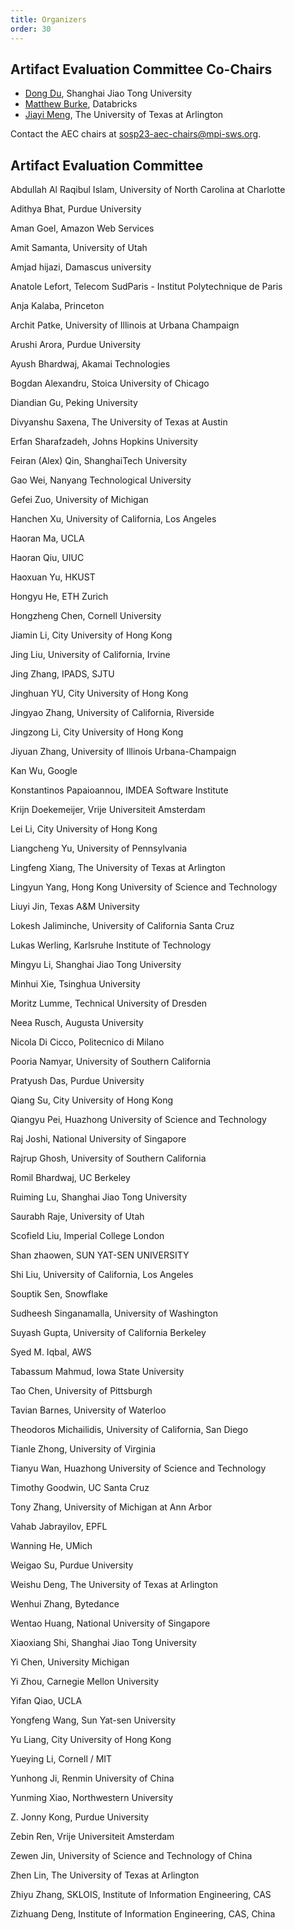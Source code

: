 ```yaml
---
title: Organizers
order: 30
---
```


## Artifact Evaluation Committee Co-Chairs

- [Dong Du](https://dongd.info/), Shanghai Jiao Tong University
- [Matthew Burke](https://matthelb.com), Databricks
- [Jiayi Meng](https://www.cs.purdue.edu/homes/meng72/), The University of Texas at Arlington

Contact the AEC chairs at [sosp23-aec-chairs@mpi-sws.org](mailto:sosp23-aec-chairs@mpi-sws.org).

## Artifact Evaluation Committee

Abdullah Al Raqibul Islam,	University of North Carolina at Charlotte

Adithya Bhat,	Purdue University

Aman Goel,	Amazon Web Services

Amit Samanta,	University of Utah

Amjad hijazi,	Damascus university

Anatole Lefort,	Telecom SudParis - Institut Polytechnique de Paris

Anja Kalaba,	Princeton

Archit Patke,	University of Illinois at Urbana Champaign

Arushi Arora,	Purdue University

Ayush Bhardwaj,	Akamai Technologies

Bogdan Alexandru, Stoica	University of Chicago

Diandian Gu,	Peking University

Divyanshu Saxena,	The University of Texas at Austin

Erfan Sharafzadeh,	Johns Hopkins University

Feiran (Alex) Qin,	ShanghaiTech University

Gao Wei,	Nanyang Technological University

Gefei Zuo,	University of Michigan

Hanchen Xu,	University of California, Los Angeles

Haoran Ma,	UCLA

Haoran Qiu,	UIUC

Haoxuan Yu,	HKUST

Hongyu He,	ETH Zurich

Hongzheng Chen,	Cornell University

Jiamin Li,	City University of Hong Kong

Jing Liu,	University of California, Irvine

Jing Zhang,	IPADS, SJTU

Jinghuan YU,	City University of Hong Kong

Jingyao Zhang,	University of California, Riverside

Jingzong Li,	City University of Hong Kong

Jiyuan Zhang,	University of Illinois Urbana-Champaign

Kan Wu,	Google

Konstantinos Papaioannou,	IMDEA Software Institute

Krijn Doekemeijer,	Vrije Universiteit Amsterdam

Lei Li,	City University of Hong Kong

Liangcheng Yu,	University of Pennsylvania

Lingfeng Xiang,	The University of Texas at Arlington

Lingyun Yang,	Hong Kong University of Science and Technology

Liuyi Jin,	Texas A&M University

Lokesh Jaliminche,	University of California Santa Cruz

Lukas Werling,	Karlsruhe Institute of Technology

Mingyu Li,	Shanghai Jiao Tong University

Minhui Xie,	Tsinghua University

Moritz Lumme,	Technical University of Dresden

Neea Rusch,	Augusta University

Nicola Di Cicco,	Politecnico di Milano

Pooria Namyar,	University of Southern California

Pratyush Das,	Purdue University

Qiang Su,	City University of Hong Kong

Qiangyu Pei,	Huazhong University of Science and Technology

Raj Joshi,	National University of Singapore

Rajrup Ghosh,	University of Southern California

Romil Bhardwaj,	UC Berkeley

Ruiming Lu,	Shanghai Jiao Tong University

Saurabh Raje,	University of Utah

Scofield Liu,	Imperial College London

Shan zhaowen,	SUN YAT-SEN UNIVERSITY

Shi Liu,	University of California, Los Angeles

Souptik Sen,	Snowflake

Sudheesh Singanamalla,	University of Washington

Suyash Gupta,	University of California Berkeley

Syed M. Iqbal,	AWS

Tabassum Mahmud,	Iowa State University

Tao Chen,	University of Pittsburgh

Tavian Barnes,	University of Waterloo

Theodoros Michailidis,	University of California, San Diego

Tianle Zhong,	University of Virginia

Tianyu Wan,	Huazhong University of Science and Technology

Timothy Goodwin,	UC Santa Cruz

Tony Zhang,	University of Michigan at Ann Arbor

Vahab Jabrayilov,	EPFL

Wanning He,	UMich

Weigao Su,	Purdue University

Weishu Deng,	The University of Texas at Arlington

Wenhui Zhang,	Bytedance

Wentao Huang,	National University of Singapore

Xiaoxiang Shi,	Shanghai Jiao Tong University

Yi Chen,	University Michigan

Yi Zhou,	Carnegie Mellon University

Yifan Qiao,	UCLA

Yongfeng Wang,	Sun Yat-sen University

Yu Liang,	City University of Hong Kong

Yueying Li,	Cornell / MIT

Yunhong Ji,	Renmin University of China

Yunming Xiao,	Northwestern University

Z. Jonny Kong,	Purdue University

Zebin Ren,	Vrije Universiteit Amsterdam

Zewen Jin,	University of Science and Technology of China

Zhen Lin,	The University of Texas at Arlington

Zhiyu Zhang,	SKLOIS, Institute of Information Engineering, CAS

Zizhuang Deng,	Institute of Information Engineering, CAS, China